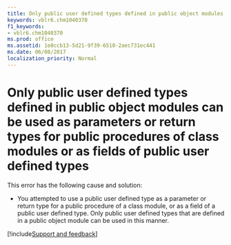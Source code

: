 ```yaml
---
title: Only public user defined types defined in public object modules can be used as parameters or return types for public procedures of class modules or as fields of public user defined types
keywords: vblr6.chm1040370
f1_keywords:
- vblr6.chm1040370
ms.prod: office
ms.assetid: 1e0ccb13-5d21-9f39-6510-2aec731ec441
ms.date: 06/08/2017
localization_priority: Normal
---
```



# Only public user defined types defined in public object modules can be used as parameters or return types for public procedures of class modules or as fields of public user defined types

This error has the following cause and solution:



- You attempted to use a public user defined type as a parameter or return type for a public procedure of a class module, or as a field of a public user defined type. Only public user defined types that are defined in a public object module can be used in this manner.

[!include[Support and feedback](~/includes/feedback-boilerplate.md)]